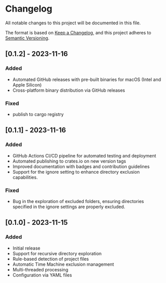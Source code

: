 # Changelog

All notable changes to this project will be documented in this file.

The format is based on [Keep a Changelog](https://keepachangelog.com/en/1.0.0/),
and this project adheres to [Semantic Versioning](https://semver.org/spec/v2.0.0.html).

## [0.1.2] - 2023-11-16

### Added
- Automated GitHub releases with pre-built binaries for macOS (Intel and Apple Silicon)
- Cross-platform binary distribution via GitHub releases

### Fixed
- publish to cargo registry

## [0.1.1] - 2023-11-16

### Added
- GitHub Actions CI/CD pipeline for automated testing and deployment
- Automated publishing to crates.io on new version tags
- Improved documentation with badges and contribution guidelines
- Support for the ignore setting to enhance directory exclusion capabilities.

### Fixed
- Bug in the exploration of excluded folders, ensuring directories specified in the ignore settings are properly excluded.

## [0.1.0] - 2023-11-15

### Added
- Initial release
- Support for recursive directory exploration
- Rule-based detection of project files
- Automatic Time Machine exclusion management
- Multi-threaded processing
- Configuration via YAML files
